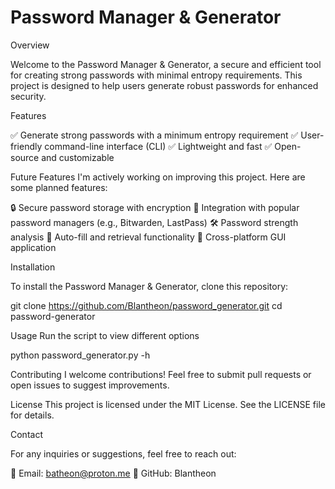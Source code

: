 # Password Manager & Generator

Overview

Welcome to the Password Manager & Generator, a secure and efficient tool for creating strong passwords with minimal entropy requirements. This project is designed to help users generate robust passwords for enhanced security.

Features

✅ Generate strong passwords with a minimum entropy requirement
✅ User-friendly command-line interface (CLI)
✅ Lightweight and fast
✅ Open-source and customizable

Future Features
I'm actively working on improving this project. Here are some planned features:

🔒 Secure password storage with encryption
🔑 Integration with popular password managers (e.g., Bitwarden, LastPass)
🛠️ Password strength analysis
🔄 Auto-fill and retrieval functionality
📱 Cross-platform GUI application

Installation

To install the Password Manager & Generator, clone this repository:

git clone https://github.com/Blantheon/password_generator.git
cd password-generator

Usage
Run the script to view different options

python password_generator.py -h

Contributing
I welcome contributions! Feel free to submit pull requests or open issues to suggest improvements.

License
This project is licensed under the MIT License. See the LICENSE file for details.

Contact

For any inquiries or suggestions, feel free to reach out:

📧 Email: batheon@proton.me
🐙 GitHub: Blantheon
